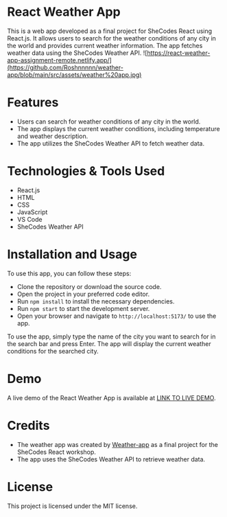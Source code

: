 # React Weather App

This is a web app developed as a final project for SheCodes React using React.js. It allows users to search for the weather conditions of any city in the world and provides current weather information. The app fetches weather data using the SheCodes Weather API.
![https://react-weather-app-assignment-remote.netlify.app/](https://github.com/Roshnnnnn/weather-app/blob/main/src/assets/weather%20app.jpg)

# Features

- Users can search for weather conditions of any city in the world.
- The app displays the current weather conditions, including temperature and weather description.
- The app utilizes the SheCodes Weather API to fetch weather data.

# Technologies & Tools Used

- React.js
- HTML
- CSS
- JavaScript
- VS Code
- SheCodes Weather API

# Installation and Usage

To use this app, you can follow these steps:

- Clone the repository or download the source code.
- Open the project in your preferred code editor.
- Run `npm install` to install the necessary dependencies.
- Run `npm start` to start the development server.
- Open your browser and navigate to `http://localhost:5173/` to use the app.

To use the app, simply type the name of the city you want to search for in the search bar and press Enter. The app will display the current weather conditions for the searched city.

# Demo

A live demo of the React Weather App is available at [LINK TO LIVE DEMO](https://react-weather-app-assignment-remote.netlify.app/).

# Credits

- The weather app was created by [Weather-app](https://github.com/Roshnnnnn/weather-app) as a final project for the SheCodes React workshop.
- The app uses the SheCodes Weather API to retrieve weather data.

# License

This project is licensed under the MIT license.
